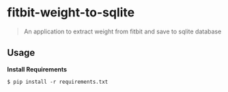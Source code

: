 # fitbit-weight-to-sqlite

> An application to extract weight from fitbit and save to sqlite database

## Usage

**Install Requirements**

```
$ pip install -r requirements.txt
```